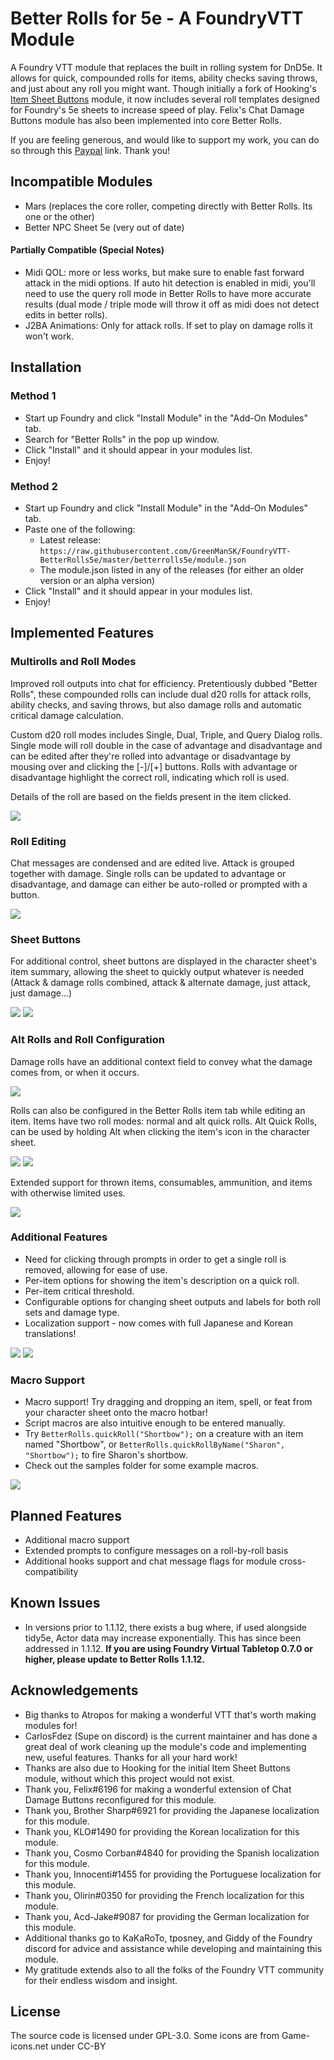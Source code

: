 # Better Rolls for 5e - A FoundryVTT Module
A Foundry VTT module that replaces the built in rolling system for DnD5e. It allows for quick, compounded rolls for items, ability checks saving throws, and just about any roll you might want. Though initially a fork of Hooking's [Item Sheet Buttons](https://gitlab.com/hooking/foundry-vtt---item-sheet-buttons) module, it now includes several roll templates designed for Foundry's 5e sheets to increase speed of play. Felix's Chat Damage Buttons module has also been implemented into core Better Rolls. 

If you are feeling generous, and would like to support my work, you can do so through this [Paypal](https://www.paypal.me/RedReignDonate) link. Thank you!

## Incompatible Modules
- Mars (replaces the core roller, competing directly with Better Rolls. Its one or the other)
- Better NPC Sheet 5e (very out of date)

#### Partially Compatible (Special Notes)
- Midi QOL: more or less works, but make sure to enable fast forward attack in the midi options. If auto hit detection is enabled in midi, you'll need to use the query roll mode in Better Rolls to have more accurate results (dual mode / triple mode will throw it off as midi does not detect edits in better rolls).
- J2BA Animations: Only for attack rolls. If set to play on damage rolls it won't work.

## Installation
### Method 1
- Start up Foundry and click "Install Module" in the "Add-On Modules" tab.
- Search for "Better Rolls" in the pop up window.
- Click "Install" and it should appear in your modules list.
- Enjoy!

### Method 2
- Start up Foundry and click "Install Module" in the "Add-On Modules" tab.
- Paste one of the following:
  - Latest release: `https://raw.githubusercontent.com/GreenManSK/FoundryVTT-BetterRolls5e/master/betterrolls5e/module.json`
  - The module.json listed in any of the releases (for either an older version or an alpha version)
- Click "Install" and it should appear in your modules list.
- Enjoy!

## Implemented Features
### Multirolls and Roll Modes
Improved roll outputs into chat for efficiency. Pretentiously dubbed "Better Rolls", these compounded rolls can include dual d20 rolls for attack rolls, ability checks, and saving throws, but also damage rolls and automatic critical damage calculation.

Custom d20 roll modes includes Single, Dual, Triple, and Query Dialog rolls. Single mode will roll double in the case of advantage and disadvantage and can be edited after they're rolled into advantage or disadvantage by mousing over and clicking the [-]/[+] buttons. Rolls with advantage or disadvantage highlight the correct roll, indicating which roll is used.

Details of the roll are based on the fields present in the item clicked.

![](https://i.imgur.com/DyzMi2A.png)

### Roll Editing
Chat messages are condensed and are edited live. Attack is grouped together with damage. Single rolls can be updated to advantage or disadvantage, and damage can either be auto-rolled or prompted with a button.

![](https://user-images.githubusercontent.com/1286721/103615288-529fea80-4ef8-11eb-95cf-490e86084c5e.gif)

### Sheet Buttons
For additional control, sheet buttons are displayed in the character sheet's item summary, allowing the sheet to quickly output whatever is needed (Attack & damage rolls combined, attack & alternate damage, just attack, just damage...)

![](https://i.imgur.com/uFvpDPw.png)
![](https://i.imgur.com/2kNCHdZ.png)

### Alt Rolls and Roll Configuration
Damage rolls have an additional context field to convey what the damage comes from, or when it occurs.

![](https://i.imgur.com/L9NTE7G.png)

Rolls can also be configured in the Better Rolls item tab while editing an item. Items have two roll modes: normal and alt quick rolls. Alt Quick Rolls, can be used by holding Alt when clicking the item's icon in the character sheet.

![](https://i.imgur.com/Od15JXz.png)
![](https://i.imgur.com/yPzgzEe.png)

Extended support for thrown items, consumables, ammunition, and items with otherwise limited uses.

![](https://i.imgur.com/yQpSJgb.png)

### Additional Features
- Need for clicking through prompts in order to get a single roll is removed, allowing for ease of use.
- Per-item options for showing the item's description on a quick roll.
- Per-item critical threshold.
- Configurable options for changing sheet outputs and labels for both roll sets and damage type.
- Localization support - now comes with full Japanese and Korean translations!

![](https://i.imgur.com/Wd0iT0E.png)
![](https://cdn.discordapp.com/attachments/513918036919713802/635495803787542559/unknown.png)

### Macro Support
- Macro support! Try dragging and dropping an item, spell, or feat from your character sheet onto the macro hotbar!
- Script macros are also intuitive enough to be entered manually.
- Try `BetterRolls.quickRoll("Shortbow");` on a creature with an item named "Shortbow", or `BetterRolls.quickRollByName("Sharon", "Shortbow");` to fire Sharon's shortbow.
- Check out the samples folder for some example macros.

![](https://i.imgur.com/fMMWz3m.gif)

## Planned Features
- Additional macro support
- Extended prompts to configure messages on a roll-by-roll basis
- Additional hooks support and chat message flags for module cross-compatibility

## Known Issues
- In versions prior to 1.1.12, there exists a bug where, if used alongside tidy5e, Actor data may increase exponentially. This has since been addressed in 1.1.12. **If you are using Foundry Virtual Tabletop 0.7.0 or higher, please update to Better Rolls 1.1.12.**

## Acknowledgements
- Big thanks to Atropos for making a wonderful VTT that's worth making modules for!
- CarlosFdez (Supe on discord) is the current maintainer and has done a great deal of work cleaning up the module's code and implementing new, useful features. Thanks for all your hard work!
- Thanks are also due to Hooking for the initial Item Sheet Buttons module, without which this project would not exist.
- Thank you, Felix#6196 for making a wonderful extension of Chat Damage Buttons reconfigured for this module.
- Thank you, Brother Sharp#6921 for providing the Japanese localization for this module.
- Thank you, KLO#1490 for providing the Korean localization for this module.
- Thank you, Cosmo Corban#4840 for providing the Spanish localization for this module.
- Thank you, Innocenti#1455 for providing the Portuguese localization for this module.
- Thank you, Olirin#0350 for providing the French localization for this module.
- Thank you, Acd-Jake#9087 for providing the German localization for this module.
- Additional thanks go to KaKaRoTo, tposney, and Giddy of the Foundry discord for advice and assistance while developing and maintaining this module.
- My gratitude extends also to all the folks of the Foundry VTT community for their endless wisdom and insight.

## License
The source code is licensed under GPL-3.0.
Some icons are from Game-icons.net under CC-BY

